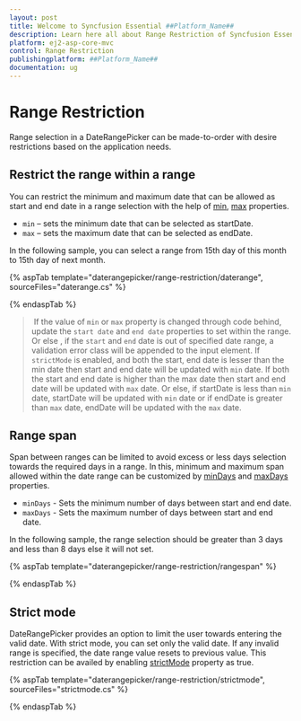 ```yaml
---
layout: post
title: Welcome to Syncfusion Essential ##Platform_Name##
description: Learn here all about Range Restriction of Syncfusion Essential ##Platform_Name## widgets based on HTML5 and jQuery.
platform: ej2-asp-core-mvc
control: Range Restriction
publishingplatform: ##Platform_Name##
documentation: ug
---
```



# Range Restriction

Range selection in a DateRangePicker can be made-to-order with desire restrictions based on the application needs.

## Restrict the range within a range

You can restrict the minimum and maximum date that can be allowed as start and end date in a range selection with the help of [min](https://help.syncfusion.com/cr/aspnetcore-js2/Syncfusion.EJ2.Calendars.DateRangePicker.html#Syncfusion_EJ2_Calendars_DateRangePicker_Min), [max](https://help.syncfusion.com/cr/aspnetcore-js2/Syncfusion.EJ2.Calendars.DateRangePicker.html#Syncfusion_EJ2_Calendars_DateRangePicker_Max) properties.
* `min` – sets the minimum date that can be selected as startDate.
* `max` – sets the maximum date that can be selected as endDate.

In the following sample, you can select a range from 15th day of this month to 15th day of next month.

{% aspTab template="daterangepicker/range-restriction/daterange", sourceFiles="daterange.cs" %}

{% endaspTab %}

> If the value of `min` or `max` property
is changed through code behind, update the `start date` and `end date` properties to set within the range.
Or else , if the `start` and `end` date is out of specified date range, a validation error class will be appended to the input element. If `strictMode` is enabled, and both the start, end date is lesser than the min date then start and end date will be updated with `min` date. If both the start and end date is higher than the max date then start and end date will be updated with `max` date. Or else, if startDate is less than `min` date, startDate will be updated with `min` date or if endDate is greater than `max` date, endDate will be updated with the `max` date.

## Range span

Span between ranges can be limited to avoid excess or less days selection towards the required days in a range.
In this, minimum and maximum span allowed within the date range can be customized by [minDays](https://help.syncfusion.com/cr/aspnetcore-js2/Syncfusion.EJ2.Calendars.DateRangePicker.html#Syncfusion_EJ2_Calendars_DateRangePicker_MinDays) and [maxDays](https://help.syncfusion.com/cr/aspnetcore-js2/Syncfusion.EJ2.Calendars.DateRangePicker.html#Syncfusion_EJ2_Calendars_DateRangePicker_MaxDays) properties.

* `minDays` - Sets the minimum number of days between start and end date.
* `maxDays` - Sets the maximum number of days between start and end date.

In the following sample, the range selection should be greater than 3 days and less than 8 days else it will not set.

{% aspTab template="daterangepicker/range-restriction/rangespan" %}

{% endaspTab %}

## Strict mode

DateRangePicker provides an option to limit the user towards entering the valid date.  With strict mode, you can set only the valid date. If any invalid range is specified, the date range value resets to previous value. This restriction can be availed by enabling [strictMode](https://help.syncfusion.com/cr/aspnetcore-js2/Syncfusion.EJ2.Calendars.DateRangePicker.html#Syncfusion_EJ2_Calendars_DateRangePicker_StrictMode) property as true.

{% aspTab template="daterangepicker/range-restriction/strictmode", sourceFiles="strictmode.cs" %}

{% endaspTab %}